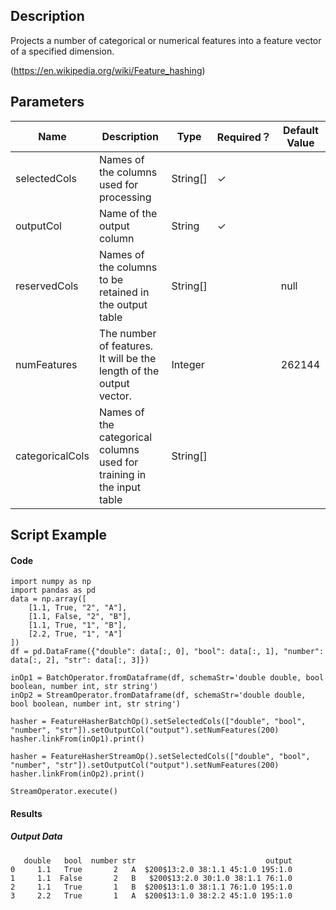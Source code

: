 ## Description
Projects a number of categorical or numerical features into a feature vector of a specified dimension.
 
 (https://en.wikipedia.org/wiki/Feature_hashing)

## Parameters
| Name | Description | Type | Required？ | Default Value |
| --- | --- | --- | --- | --- |
| selectedCols | Names of the columns used for processing | String[] | ✓ |  |
| outputCol | Name of the output column | String | ✓ |  |
| reservedCols | Names of the columns to be retained in the output table | String[] |  | null |
| numFeatures | The number of features. It will be the length of the output vector. | Integer |  | 262144 |
| categoricalCols | Names of the categorical columns used for training in the input table | String[] |  |  |

## Script Example
#### Code
```
import numpy as np
import pandas as pd
data = np.array([
    [1.1, True, "2", "A"],
    [1.1, False, "2", "B"],
    [1.1, True, "1", "B"],
    [2.2, True, "1", "A"]
])
df = pd.DataFrame({"double": data[:, 0], "bool": data[:, 1], "number": data[:, 2], "str": data[:, 3]})

inOp1 = BatchOperator.fromDataframe(df, schemaStr='double double, bool boolean, number int, str string')
inOp2 = StreamOperator.fromDataframe(df, schemaStr='double double, bool boolean, number int, str string')

hasher = FeatureHasherBatchOp().setSelectedCols(["double", "bool", "number", "str"]).setOutputCol("output").setNumFeatures(200)
hasher.linkFrom(inOp1).print()

hasher = FeatureHasherStreamOp().setSelectedCols(["double", "bool", "number", "str"]).setOutputCol("output").setNumFeatures(200)
hasher.linkFrom(inOp2).print()

StreamOperator.execute()
```

#### Results

##### Output Data
```
   double   bool  number str                             output
0     1.1   True       2   A  $200$13:2.0 38:1.1 45:1.0 195:1.0
1     1.1  False       2   B   $200$13:2.0 30:1.0 38:1.1 76:1.0
2     1.1   True       1   B  $200$13:1.0 38:1.1 76:1.0 195:1.0
3     2.2   True       1   A  $200$13:1.0 38:2.2 45:1.0 195:1.0
```
